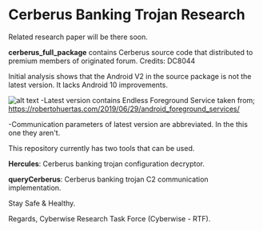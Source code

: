 # Cerberus Banking Trojan Research

Related research paper will be there soon.

**cerberus_full_package** contains Cerberus source code that distributed to premium members of originated forum. Credits: DC8044

Initial analysis shows that the Android V2 in the source package is not the latest version. It lacks Android 10 improvements.

![alt text](https://raw.githubusercontent.com/ics-iot-bootcamp/cerberus_research/master/endless.png)
-Latest version contains Endless Foreground Service taken from;
https://robertohuertas.com/2019/06/29/android_foreground_services/

-Communication parameters of latest version are abbreviated. In the this one they aren't.


This repository currently has two tools that can be used.

**Hercules**: Cerberus banking trojan configuration decryptor.

**queryCerberus**: Cerberus banking trojan C2 communication implementation.

Stay Safe & Healthy.

Regards, Cyberwise Research Task Force (Cyberwise - RTF).
